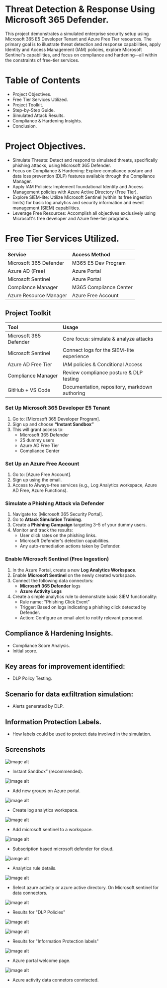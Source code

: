 # Threat Detection & Response Using Microsoft 365 Defender.  

This project demonstrates a simulated enterprise security setup using Microsoft 365 E5 Developer Tenant and Azure Free Tier resources. The primary goal is to illustrate threat detection and response capabilities, apply Identity and Access Management (IAM) policies, explore Microsoft Sentinel's capabilities, and focus on compliance and hardening—all within the constraints of free-tier services.

# Table of Contents
* Project Objectives.
* Free Tier Services Utilized.
* Project Toolkit. 
* Step-by-Step Guide.
* Simulated Attack Results. 
* Compliance & Hardening Insights. 
* Conclusion. 

# Project Objectives. 

* Simulate Threats: Detect and respond to simulated threats, specifically phishing attacks, using Microsoft 365 Defender.
* Focus on Compliance & Hardening: Explore compliance posture and data loss prevention (DLP) features available through the Compliance Manager.
* Apply IAM Policies: Implement foundational Identity and Access Management policies with Azure Active Directory (Free Tier).
* Explore SIEM-lite: Utilize Microsoft Sentinel (within its free ingestion limits) for basic log analytics and security information and event management (SIEM) capabilities.
* Leverage Free Resources: Accomplish all objectives exclusively using Microsoft's free developer and Azure free-tier programs.

# Free Tier Services Utilized. 

| Service                    | Access Method           | 
| :------------------------- | :---------------------- | 
| Microsoft 365 Defender     | M365 E5 Dev Program     | 
| Azure AD (Free)            | Azure Portal            | 
| Microsoft Sentinel         | Azure Portal            |
| Compliance Manager         | M365 Compliance Center  | 
| Azure Resource Manager     | Azure Free Account      | 

## Project Toolkit

| Tool                      | Usage                                             |
| :------------------------ | :------------------------------------------------ |
| Microsoft 365 Defender    | Core focus: simulate & analyze attacks            |
| Microsoft Sentinel        | Connect logs for the SIEM-lite experience         |
| Azure AD Free Tier        | IAM policies & Conditional Access                 |
| Compliance Manager        | Review compliance posture & DLP testing           |
| GitHub + VS Code          | Documentation, repository, markdown authoring     |


###  Set Up Microsoft 365 Developer E5 Tenant
1. Go to: [Microsoft 365 Developer Program]. 
2.  Sign up and choose **“Instant Sandbox”** 
3.  This will grant access to:
    * Microsoft 365 Defender
    * 25 dummy users
    * Azure AD Free Tier
    * Compliance Center

  ###  Set Up an Azure Free Account

1.  Go to: [Azure Free Account]. 
2.  Sign up using the  email. 
3.  Access to Always-free services (e.g., Log Analytics workspace, Azure AD Free, Azure Functions).

###  Simulate a Phishing Attack via Defender

1.  Navigate to: [Microsoft 365 Security Portal]. 
2.  Go to **Attack Simulation Training**.
3.  Create a **Phishing Campaign** targeting 3–5 of your dummy users.
4.  Monitor and track the results:
    * User click rates on the phishing links.
    * Microsoft Defender's detection capabilities. 
    * Any auto-remediation actions taken by Defender.
  
###  Enable Microsoft Sentinel (Free Ingestion)

1.  In the Azure Portal, create a new **Log Analytics Workspace**.
2.  Enable **Microsoft Sentinel** on the newly created workspace.
3.  Connect the following data connectors:
    * **Microsoft 365 Defender** logs
    * **Azure Activity Logs**
4.  Create a simple analytics rule to demonstrate basic SIEM functionality:
    * Rule name: "Phishing Click Event"
    * Trigger: Based on logs indicating a phishing click detected by Defender.
    * Action: Configure an email alert to notify relevant personnel.
  

 ## Compliance & Hardening Insights.
 
  * Compliance Score Analysis. 
  * Initial score. 

## Key areas for improvement identified:

  * DLP Policy Testing. 

## Scenario for data exfiltration simulation:

  * Alerts generated by DLP. 

## Information Protection Labels. 

  * How labels could be used to protect data involved in the simulation.


## Screenshots 

![image alt](https://github.com/Md-Shabbir-ahamed/Threat-Detection-Response-Using-Microsoft-365-Defender/blob/7cf9e895408e3bea45d481b93ad5eabcd21b4c75/Screenshot%202.png)

* Instant Sandbox” (recommended). 


![image alt](https://github.com/Md-Shabbir-ahamed/Threat-Detection-Response-Using-Microsoft-365-Defender/blob/28f455f6c8054ab8000044a46889eb191869bed9/Screenshot%205.png)

* Add new groups on Azure portal. 

![image alt](https://github.com/Md-Shabbir-ahamed/Threat-Detection-Response-Using-Microsoft-365-Defender/blob/9f9b128c8b91c08ac31ef67430ee0496152ab721/Screenshoots/Screenshot%201.png)

* Create log analytics workspace. 


![image alt](https://github.com/Md-Shabbir-ahamed/Threat-Detection-Response-Using-Microsoft-365-Defender/blob/b368d9fd8de123673857d9c59cd1f30072433ac2/Screenshoots/Screenshot%202.png)

* Add microsoft sentinel to a workspace. 

![image alt](https://github.com/Md-Shabbir-ahamed/Threat-Detection-Response-Using-Microsoft-365-Defender/blob/708a852a37cf0e121810ea15e3e4105de6e78786/Screenshoots/Screenshot%203.png)

* Subscription based microsoft defender for cloud. 

![iamge alt](https://github.com/Md-Shabbir-ahamed/Threat-Detection-Response-Using-Microsoft-365-Defender/blob/f49a4316eab81767a13cceef5cdb7dea60bb1633/Screenshoots/Screenshot4.png)

* Analytics rule details. 


![image alt](https://github.com/Md-Shabbir-ahamed/Threat-Detection-Response-Using-Microsoft-365-Defender/blob/4a794ad5e89f369d5e66d5b6ffe6fd1c241bd32a/Screenshoots/Screenshot%205.png)

* Select azure activity or azure active directory. On Microsoft sentinel for data connectors. 


![image alt](https://github.com/Md-Shabbir-ahamed/Threat-Detection-Response-Using-Microsoft-365-Defender/blob/53ecbaf659a886aae76d449001b165b53594f61d/Screenshoots/Screenshot%209.png)

* Results for "DLP Policies"

![image alt](https://github.com/Md-Shabbir-ahamed/Threat-Detection-Response-Using-Microsoft-365-Defender/blob/817f572c23c55924bdf7f5d932cbbdd0289f1db4/Screenshoots/Screenshot%2010.png)



![image alt](https://github.com/Md-Shabbir-ahamed/Threat-Detection-Response-Using-Microsoft-365-Defender/blob/7e098dab32cd8b05ec7f6b99cdf25ef05d29b261/Screenshoots/Screenshot%2011.png)

* Results for "Information Protection labels"


![image alt](https://github.com/Md-Shabbir-ahamed/Threat-Detection-Response-Using-Microsoft-365-Defender/blob/96afb21bc2eaac1f699a1db332f744fbcbfe605c/Screenshoots/Screenshot12.png)

* Azure portal welcome page. 

![image alt](https://github.com/Md-Shabbir-ahamed/Threat-Detection-Response-Using-Microsoft-365-Defender/blob/475f9d1a1575f50e0c61f82b993fc8b4ca46fb2f/Screenshoots/Pic%2013.png)

* Azure activity data connetors conntected. 


